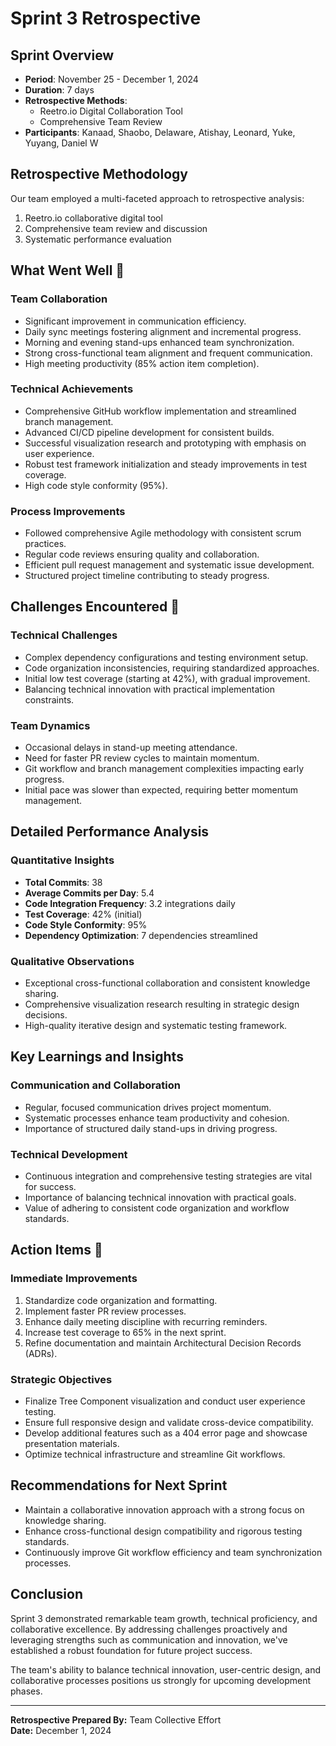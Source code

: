 # Sprint 3 Retrospective

## Sprint Overview
- **Period**: November 25 - December 1, 2024
- **Duration**: 7 days
- **Retrospective Methods**: 
  - Reetro.io Digital Collaboration Tool
  - Comprehensive Team Review
- **Participants**: Kanaad, Shaobo, Delaware, Atishay, Leonard, Yuke, Yuyang, Daniel W

## Retrospective Methodology
Our team employed a multi-faceted approach to retrospective analysis:
1. Reetro.io collaborative digital tool
2. Comprehensive team review and discussion
3. Systematic performance evaluation

## What Went Well 🌟

### Team Collaboration
- Significant improvement in communication efficiency.
- Daily sync meetings fostering alignment and incremental progress.
- Morning and evening stand-ups enhanced team synchronization.
- Strong cross-functional team alignment and frequent communication.
- High meeting productivity (85% action item completion).

### Technical Achievements
- Comprehensive GitHub workflow implementation and streamlined branch management.
- Advanced CI/CD pipeline development for consistent builds.
- Successful visualization research and prototyping with emphasis on user experience.
- Robust test framework initialization and steady improvements in test coverage.
- High code style conformity (95%).

### Process Improvements
- Followed comprehensive Agile methodology with consistent scrum practices.
- Regular code reviews ensuring quality and collaboration.
- Efficient pull request management and systematic issue development.
- Structured project timeline contributing to steady progress.

## Challenges Encountered 🚧

### Technical Challenges
- Complex dependency configurations and testing environment setup.
- Code organization inconsistencies, requiring standardized approaches.
- Initial low test coverage (starting at 42%), with gradual improvement.
- Balancing technical innovation with practical implementation constraints.

### Team Dynamics
- Occasional delays in stand-up meeting attendance.
- Need for faster PR review cycles to maintain momentum.
- Git workflow and branch management complexities impacting early progress.
- Initial pace was slower than expected, requiring better momentum management.

## Detailed Performance Analysis

### Quantitative Insights
- **Total Commits**: 38
- **Average Commits per Day**: 5.4
- **Code Integration Frequency**: 3.2 integrations daily
- **Test Coverage**: 42% (initial)
- **Code Style Conformity**: 95%
- **Dependency Optimization**: 7 dependencies streamlined

### Qualitative Observations
- Exceptional cross-functional collaboration and consistent knowledge sharing.
- Comprehensive visualization research resulting in strategic design decisions.
- High-quality iterative design and systematic testing framework.

## Key Learnings and Insights

### Communication and Collaboration
- Regular, focused communication drives project momentum.
- Systematic processes enhance team productivity and cohesion.
- Importance of structured daily stand-ups in driving progress.

### Technical Development
- Continuous integration and comprehensive testing strategies are vital for success.
- Importance of balancing technical innovation with practical goals.
- Value of adhering to consistent code organization and workflow standards.

## Action Items 🎯

### Immediate Improvements
1. Standardize code organization and formatting.
2. Implement faster PR review processes.
3. Enhance daily meeting discipline with recurring reminders.
4. Increase test coverage to 65% in the next sprint.
5. Refine documentation and maintain Architectural Decision Records (ADRs).

### Strategic Objectives
- Finalize Tree Component visualization and conduct user experience testing.
- Ensure full responsive design and validate cross-device compatibility.
- Develop additional features such as a 404 error page and showcase presentation materials.
- Optimize technical infrastructure and streamline Git workflows.

## Recommendations for Next Sprint
- Maintain a collaborative innovation approach with a strong focus on knowledge sharing.
- Enhance cross-functional design compatibility and rigorous testing standards.
- Continuously improve Git workflow efficiency and team synchronization processes.

## Conclusion
Sprint 3 demonstrated remarkable team growth, technical proficiency, and collaborative excellence. By addressing challenges proactively and leveraging strengths such as communication and innovation, we've established a robust foundation for future project success.

The team's ability to balance technical innovation, user-centric design, and collaborative processes positions us strongly for upcoming development phases.

---

**Retrospective Prepared By:** Team Collective Effort  
**Date:** December 1, 2024
